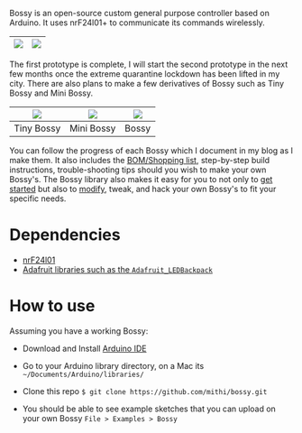 Bossy is an open-source custom general purpose controller based on Arduino.
It uses nrF24l01+ to communicate its commands wirelessly.

|![](https://github.com/mithi/robotics-blog/blob/master/static/images/bossy/bossy-matrix-1.gif)|![](https://github.com/mithi/robotics-blog/blob/master/static/images/bossy/bossy-matrix-3.gif)|
| ---------- | ---------- |


The first prototype is complete, I will start the second prototype
in the next few months once the extreme quarantine lockdown has been lifted in my city.
There are also plans to make a few derivatives of Bossy such as Tiny Bossy and Mini Bossy.

|![](https://mithi.github.io/robotics-blog/tiny-bossy.png)| ![](https://mithi.github.io/robotics-blog/mini-bossy-2.png)|![](https://mithi.github.io/robotics-blog/v2-layout.png)|
| ---------- | ---------- | ---------- |
| Tiny Bossy | Mini Bossy | Bossy |


You can follow the progress of each Bossy which I document in my
blog as I make them. It also includes the [BOM/Shopping list](https://mithi.github.io/robotics-blog/blog/bossy/02-bill-of-materials/), step-by-step build instructions,
trouble-shooting tips should you wish to make your own Bossy's.
The Bossy library also makes it easy for you to not only to [get started](https://mithi.github.io/robotics-blog/blog/bossy/09-coding-1/) but also to [modify](https://mithi.github.io/robotics-blog/blog/bossy/10-coding-2/), tweak, and hack your own Bossy's to fit your specific needs.



# Dependencies
- [nrF24l01](https://github.com/nRF24/RF24)
- [Adafruit libraries such as the `Adafruit_LEDBackpack`](https://github.com/adafruit/Adafruit_LED_Backpack)

# How to use
Assuming you have a working Bossy:

- Download and Install [Arduino IDE](https://www.arduino.cc/en/Main/Software)
- Go to your Arduino library directory, on a Mac
its `~/Documents/Arduino/libraries/`
- Clone this repo ` $ git clone https://github.com/mithi/bossy.git `

- You should be able to see example sketches that you can
upload on your own Bossy
`File > Examples > Bossy`


